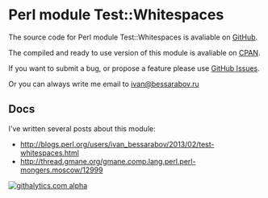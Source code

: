 # Perl module Test::Whitespaces

The source code for Perl module Test::Whitespaces is avaliable on
[GitHub][gh].

The compiled and ready to use version of this module is avaliable on
[CPAN][cpan].

If you want to submit a bug, or propose a feature please use [GitHub
Issues][ghi].

Or you can always write me email to ivan@bessarabov.ru

 [gh]: https://github.com/bessarabov/Test-Whitespaces
 [cpan]: https://metacpan.org/module/Test::Whitespaces
 [ghi]: https://github.com/bessarabov/Test-Whitespaces/issues

## Docs

I've written several posts about this module:

 * http://blogs.perl.org/users/ivan_bessarabov/2013/02/test-whitespaces.html
 * http://thread.gmane.org/gmane.comp.lang.perl.perl-mongers.moscow/12999

[![githalytics.com alpha](https://cruel-carlota.pagodabox.com/031abc2810e585c4297222a8f2721be6 "githalytics.com")](http://githalytics.com/bessarabov/Test-Whitespaces)
